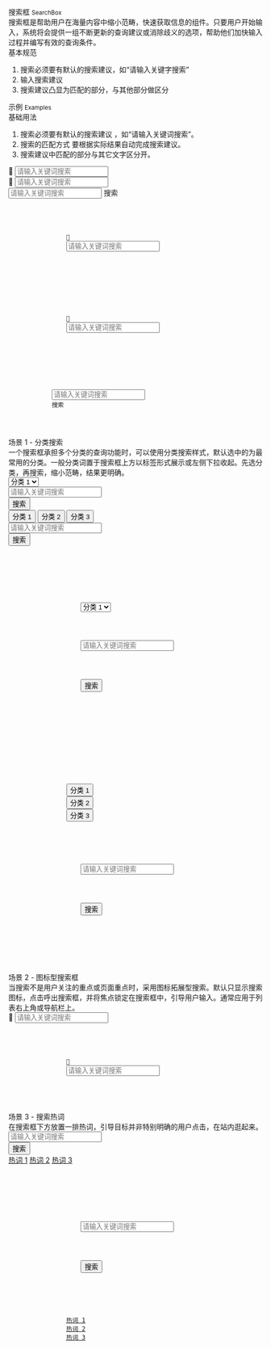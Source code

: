<div class="mb40">
    <div class="fontsize-20">搜索框 <small>SearchBox</small></div>
    <div class="color-999 mt4">搜索框是帮助用户在海量内容中缩小范畴，快速获取信息的组件。只要用户开始输入，系统将会提供一组不断更新的查询建议或消除歧义的选项，帮助他们加快输入过程并编写有效的查询条件。</div>
</div>

<div class="usage mb40">
    <div>基本规范</div>
    <ol>
        <li>搜索必须要有默认的搜索建议，如“请输入关键字搜索”</li>
        <li>输入搜索建议 </li>
        <li>搜索建议凸显为匹配的部分，与其他部分做区分 </li>
    </ol>
</div>

<div class="fontsize-16 mb10">示例 <small>Examples</small></div>

<div class="example">
    <div class="content">
        <div class="content-header">
            <div>基础用法</div>
            <ol class="hide">
                <li>搜索必须要有默认的搜索建议 ，如“请输入关键词搜索”。</li>
                <li>搜索的匹配方式 要根据实际结果自动完成搜索建议。</li>
                <li>搜索建议中匹配的部分与其它文字区分开。</li>
            </ol>
        </div>
        <div class="content-body">
            <div class="searchbox mb10">
                <label>
                    <span class="brixfont">&#xe61c;<!-- &#xe61c; --></span>
                    <input type="text" placeholder="请输入关键词搜索">
                </label>
            </div>
            <div class="searchbox mb10">
                <label>
                    <span class="brixfont">&#xe61c;<!-- &#xe61c; --></span>
                    <input type="text" bx-name="components/suggest" placeholder="请输入关键词搜索">
                </label>
            </div>
            <div class="input-group mb10">
                <input type="text" class="form-control" bx-name="components/suggest" placeholder="请输入关键词搜索">
                <span class="input-group-addon">搜索</span>
            </div>
        </div>
    </div>
    <pre><code class="hljs html">
        <div class="searchbox mb10">
            <label>
                <span class="brixfont">&#xe61c;<!-- &#xe61c; --></span>
                <input type="text" placeholder="请输入关键词搜索">
            </label>
        </div>
    </code></pre>
    <pre><code class="hljs html">
        <div class="searchbox mb10">
            <label>
                <span class="brixfont">&#xe61c;<!-- &#xe61c; --></span>
                <input type="text" bx-name="components/suggest" placeholder="请输入关键词搜索">
            </label>
        </div>
    </code></pre>
    <pre><code class="hljs html">
        <div class="input-group mb10">
            <input type="text" class="form-control" bx-name="components/suggest" placeholder="请输入关键词搜索">
            <span class="input-group-addon">搜索</span>
        </div>
    </code></pre>
</div>

<div class="example">
    <div class="content">
        <div class="content-header">
            <div>场景 1 - 分类搜索</div>
            <div class="color-999 mt6">一个搜索框承担多个分类的查询功能时，可以使用分类搜索样式，默认选中的为最常用的分类。一般分类词置于搜索框上方以标签形式展示或左侧下拉收起。先选分类，再搜索，缩小范畴，结果更明确。</div>
        </div>
        <div class="content-body">
            <div class="input-group-wrapper mb10">
                <div class="input-group">
                    <div class="input-group-btn">
                        <select bx-name="components/dropdown">
                            <option value="1">分类 1</option>
                            <option value="2">分类 2</option>
                            <option value="3">分类 3</option>
                        </select>
                    </div>
                    <div class="input-group-input">
                        <input type="text" class="form-control" bx-name="components/suggest" placeholder="请输入关键词搜索">
                    </div>
                    <div class="input-group-btn">
                        <button class="btn btn-default bg-brand" type="button">搜索</button>
                    </div>
                </div>
            </div>
            <div class="input-group-wrapper mb10">
                <div class="input-group-tab">
                    <button class="btn btn-default active" type="button">分类 1</button>
                    <button class="btn btn-default" type="button">分类 2</button>
                    <button class="btn btn-default" type="button">分类 3</button>
                </div>
                <div class="input-group">
                    <div class="input-group-input">
                        <input type="text" class="form-control" bx-name="components/suggest" placeholder="请输入关键词搜索">
                    </div>
                    <div class="input-group-btn">
                        <button class="btn btn-default bg-brand" type="button">搜索</button>
                    </div>
                </div>
            </div>
        </div>
    </div>
    <pre><code class="hljs html">
        <div class="input-group-wrapper mb10">
            <div class="input-group">
                <div class="input-group-btn">
                    <select bx-name="components/dropdown">
                        <option value="1">分类 1</option>
                        <option value="2">分类 2</option>
                        <option value="3">分类 3</option>
                    </select>
                </div>
                <div class="input-group-input">
                    <input type="text" class="form-control" bx-name="components/suggest" placeholder="请输入关键词搜索">
                </div>
                <div class="input-group-btn">
                    <button class="btn btn-default bg-brand" type="button">搜索</button>
                </div>
            </div>
        </div>
    </code></pre>
    <pre><code class="hljs html">
        <div class="input-group-wrapper mb10">
            <div class="input-group-tab">
                <button class="btn btn-default active" type="button">分类 1</button>
                <button class="btn btn-default" type="button">分类 2</button>
                <button class="btn btn-default" type="button">分类 3</button>
            </div>
            <div class="input-group">
                <div class="input-group-input">
                    <input type="text" class="form-control" bx-name="components/suggest" placeholder="请输入关键词搜索">
                </div>
                <div class="input-group-btn">
                    <button class="btn btn-default bg-brand" type="button">搜索</button>
                </div>
            </div>
        </div>
    </code></pre>
</div>

<div class="example">
    <div class="content">
        <div class="content-header">
            <div>场景 2 - 图标型搜索框</div>
            <div class="color-999 mt6">当搜索不是用户关注的重点或页面重点时，采用图标拓展型搜索。默认只显示搜索图标，点击呼出搜索框，并将焦点锁定在搜索框中，引导用户输入。通常应用于列表右上角或导航栏上。</div>
        </div>
        <div class="content-body">
            <div class="searchbox searchbox-simplify mb10">
                <label>
                    <span class="brixfont">&#xe61c;<!-- &#xe61c; --></span>
                    <input type="text" placeholder="请输入关键词搜索" style="transition: inherit;">
                </label>
            </div>
        </div>
    </div>
    <pre><code class="hljs html">
        <div class="searchbox searchbox-simplify mb10">
            <label>
                <span class="brixfont">&#xe61c;<!-- &#xe61c; --></span>
                <input type="text" placeholder="请输入关键词搜索" style="transition: inherit;">
            </label>
        </div>
    </code></pre>
</div>

<div class="example">
    <div class="content">
        <div class="content-header">
            <div>场景 3 - 搜索热词</div>
            <div class="color-999 mt6">在搜索框下方放置一排热词，引导目标并非特别明确的用户点击，在站内逛起来。</div>
        </div>
        <div class="content-body">
            <div class="input-group-wrapper mb10">
                <div class="input-group mb10">
                    <div class="input-group-input">
                        <input type="text" class="form-control" bx-name="components/suggest" placeholder="请输入关键词搜索">
                    </div>
                    <div class="input-group-btn">
                        <button class="btn btn-default bg-brand" type="button">搜索</button>
                    </div>
                </div>
                <div class="hots">
                    <a href="javascript:;">热词 1</a>
                    <a href="javascript:;">热词 2</a>
                    <a href="javascript:;">热词 3</a>
                </div>
            </div>
        </div>
    </div>
    <pre><code class="hljs html">
        <div class="input-group-wrapper mb10">
            <div class="input-group mb10">
                <div class="input-group-input">
                    <input type="text" class="form-control" bx-name="components/suggest" placeholder="请输入关键词搜索">
                </div>
                <div class="input-group-btn">
                    <button class="btn btn-default bg-brand" type="button">搜索</button>
                </div>
            </div>
            <div class="hots">
                <a href="javascript:;">热词 1</a>
                <a href="javascript:;">热词 2</a>
                <a href="javascript:;">热词 3</a>
            </div>
        </div>
    </code></pre>
</div>

<script>
    require(['css!alimama/design/web/component/searchbox/searchbox'])
    require(['brix/loader', 'underscore', 'mock'], function(Loader, _, Mock) {
        Loader.boot(function() {
            var data = Mock.mock({
                'list|100': ['@NAME', '@NATURAL(1,1000000)', '@CWORD(5,10)']
            }).list

            var suggests = Loader.query('components/suggest')
            _.each(suggests, function(item, index){
                item.on('change.suggest.input', function(event, value) {
                    if (!$.trim(value)) {
                        item.close()
                        return
                    }
                    item.data(
                        _.filter(data, function(item, index){
                            return ('' + item).toLowerCase().indexOf(value.toLowerCase()) !== -1
                        })
                        .sort(function(a, b) {
                            return ('' + a).toLowerCase().indexOf(value.toLowerCase()) - ('' + b).toLowerCase().indexOf(value.toLowerCase())
                        })
                    )
                })
            })
        })
    })
</script>